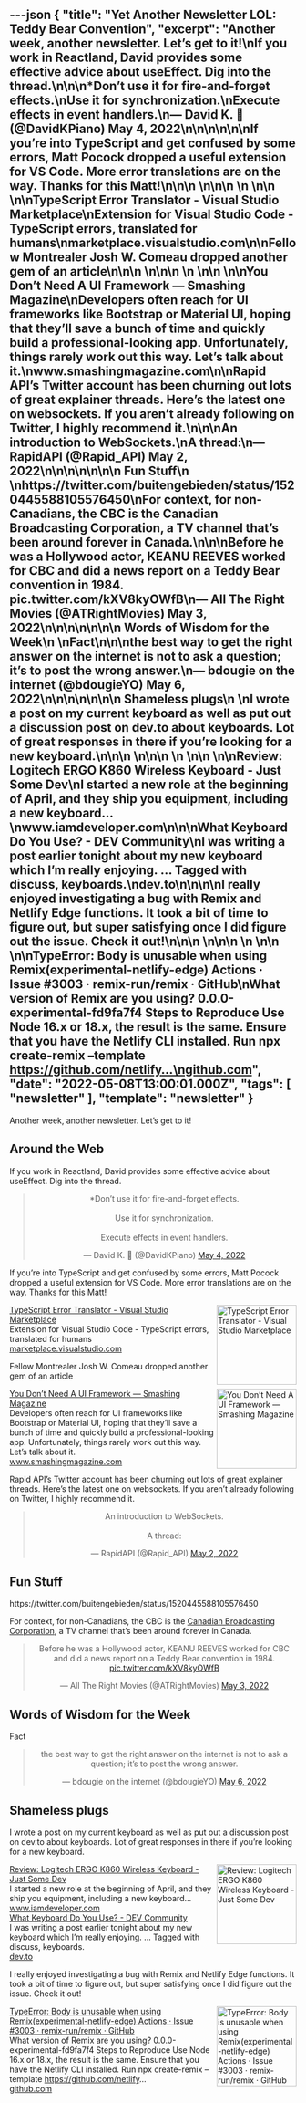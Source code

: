 ---json
{
  "title": "Yet Another Newsletter LOL: Teddy Bear Convention",
  "excerpt": "Another week, another newsletter. Let’s get to it!\nIf you work in Reactland, David provides some effective advice about useEffect. Dig into the thread.\n\n\n*Don’t use it for fire-and-forget effects.\nUse it for synchronization.\nExecute effects in event handlers.\n— David K. 🎹 (@DavidKPiano) May 4, 2022\n\n\n\n\n\nIf you’re into TypeScript and get confused by some errors, Matt Pocock dropped a useful extension for VS Code. More error translations are on the way. Thanks for this Matt!\n\n\n          \n\n\n \n          \n\n          \n\nTypeScript Error Translator - Visual Studio Marketplace\nExtension for Visual Studio Code - TypeScript errors, translated for humans\nmarketplace.visualstudio.com\n\nFellow Montrealer Josh W. Comeau dropped another gem of an article\n\n\n          \n\n\n \n          \n\n          \n\nYou Don’t Need A UI Framework — Smashing Magazine\nDevelopers often reach for UI frameworks like Bootstrap or Material UI, hoping that they’ll save a bunch of time and quickly build a professional-looking app. Unfortunately, things rarely work out this way. Let’s talk about it.\nwww.smashingmagazine.com\n\nRapid API’s Twitter account has been churning out lots of great explainer threads. Here’s the latest one on websockets. If you aren’t already following on Twitter, I highly recommend it.\n\n\nAn introduction to WebSockets.\nA thread:\n— RapidAPI (@Rapid_API) May 2, 2022\n\n\n\n\n\n\n      Fun Stuff\n    \nhttps://twitter.com/buitengebieden/status/1520445588105576450\nFor context, for non-Canadians, the CBC is the Canadian Broadcasting Corporation, a TV channel that’s been around forever in Canada.\n\n\nBefore he was a Hollywood actor, KEANU REEVES worked for CBC and did a news report on a Teddy Bear convention in 1984. pic.twitter.com/kXV8kyOWfB\n— All The Right Movies (@ATRightMovies) May 3, 2022\n\n\n\n\n\n\n      Words of Wisdom for the Week\n    \nFact\n\n\nthe best way to get the right answer on the internet is not to ask a question; it’s to post the wrong answer.\n— bdougie on the internet (@bdougieYO) May 6, 2022\n\n\n\n\n\n\n      Shameless plugs\n    \nI wrote a post on my current keyboard as well as put out a discussion post on dev.to about keyboards. Lot of great responses in there if you’re looking for a new keyboard.\n\n\n          \n\n\n \n          \n\n          \n\nReview: Logitech ERGO K860 Wireless Keyboard - Just Some Dev\nI started a new role at the beginning of April, and they ship you equipment, including a new keyboard…\nwww.iamdeveloper.com\n\n\nWhat Keyboard Do You Use? - DEV Community\nI was writing a post earlier tonight about my new keyboard which I’m really enjoying.                … Tagged with discuss, keyboards.\ndev.to\n\n\n\nI really enjoyed investigating a bug with Remix and Netlify Edge functions. It took a bit of time to figure out, but super satisfying once I did figure out the issue. Check it out!\n\n\n          \n\n\n \n          \n\n          \n\nTypeError: Body is unusable when using Remix(experimental-netlify-edge) Actions · Issue #3003 · remix-run/remix · GitHub\nWhat version of Remix are you using? 0.0.0-experimental-fd9fa7f4 Steps to Reproduce Use Node 16.x or 18.x, the result is the same. Ensure that you have the Netlify CLI installed. Run npx create-remix –template https://github.com/netlify…\ngithub.com",
  "date": "2022-05-08T13:00:01.000Z",
  "tags": [
    "newsletter"
  ],
  "template": "newsletter"
}
---

<p>Another week, another newsletter. Let’s get to it!</p>

<h2>
      Around the Web
    </h2>

<p>If you work in Reactland, David provides some effective advice about useEffect. Dig into the thread.</p>

<p><html><body><div><blockquote align="center" class="twitter-tweet" data-conversation="none" data-dnt="true"><p dir="ltr" lang="en">*Don&rsquo;t use it for fire-and-forget effects.<br/><br/>Use it for synchronization.<br/><br/>Execute effects in event handlers.</p>— David K. 🎹 (@DavidKPiano) <a href="https://twitter.com/DavidKPiano/status/1521922758581448705?ref_src=twsrc%5Etfw">May 4, 2022</a></blockquote></p>
<script async="" charset="utf-8" src="https://platform.twitter.com/widgets.js"></script>
<p></div></body></html></p>
<p>If you’re into TypeScript and get confused by some errors, Matt Pocock dropped a useful extension for VS Code. More error translations are on the way. Thanks for this Matt!</p>

<tr><td align="left" ><div >
<!--[if mso]>
          <table border="0" cellpadding="0" cellspacing="0" width="140" align="right" ><tr><td >
          <![endif]-->
<a href="https://marketplace.visualstudio.com/items?itemName=mattpocock.ts-error-translator&amp;utm_campaign=Yet%20Another%20Newsletter%20LOL&amp;utm_medium=email&amp;utm_source=Revue%20newsletter"  target="_blank">
<img align="right" alt="TypeScript Error Translator - Visual Studio Marketplace" class="link-image" height="140" src="https://s3.amazonaws.com/revue/items/images/015/710/210/thumb/Microsoft.VisualStudio.Services.Icons.Default?1651931121"  width="140"/>
</a> <!--[if mso]>
          </td></tr></table>
          <![endif]-->
<div>
<div class="link-title" ><a href="https://marketplace.visualstudio.com/items?itemName=mattpocock.ts-error-translator&amp;utm_campaign=Yet%20Another%20Newsletter%20LOL&amp;utm_medium=email&amp;utm_source=Revue%20newsletter"  target="_blank">TypeScript Error Translator - Visual Studio Marketplace</a></div>
<div class="serif small-text link-description" ><div class="revue-p" >Extension for Visual Studio Code - TypeScript errors, translated for humans</div>
</div>
<div class="link-url" ><a href="https://marketplace.visualstudio.com/items?itemName=mattpocock.ts-error-translator&amp;utm_campaign=Yet%20Another%20Newsletter%20LOL&amp;utm_medium=email&amp;utm_source=Revue%20newsletter"  target="_blank">marketplace.visualstudio.com</a></div>
</div>
</div></td></tr>

<p>Fellow Montrealer Josh W. Comeau dropped another gem of an article</p>

<tr><td align="left" ><div >
<!--[if mso]>
          <table border="0" cellpadding="0" cellspacing="0" width="140" align="right" ><tr><td >
          <![endif]-->
<a href="https://www.smashingmagazine.com/2022/05/you-dont-need-ui-framework/?utm_campaign=Yet%20Another%20Newsletter%20LOL&amp;utm_medium=email&amp;utm_source=Revue%20newsletter"  target="_blank">
<img align="right" alt="You Don’t Need A UI Framework — Smashing Magazine" class="link-image" height="140" src="https://s3.amazonaws.com/revue/items/images/015/710/219/thumb/you-dont-need-ui-framework.jpg?1651931252"  width="140"/>
</a> <!--[if mso]>
          </td></tr></table>
          <![endif]-->
<div>
<div class="link-title" ><a href="https://www.smashingmagazine.com/2022/05/you-dont-need-ui-framework/?utm_campaign=Yet%20Another%20Newsletter%20LOL&amp;utm_medium=email&amp;utm_source=Revue%20newsletter"  target="_blank">You Don’t Need A UI Framework — Smashing Magazine</a></div>
<div class="serif small-text link-description" ><div class="revue-p" >Developers often reach for UI frameworks like Bootstrap or Material UI, hoping that they’ll save a bunch of time and quickly build a professional-looking app. Unfortunately, things rarely work out this way. Let’s talk about it.</div>
</div>
<div class="link-url" ><a href="https://www.smashingmagazine.com/2022/05/you-dont-need-ui-framework/?utm_campaign=Yet%20Another%20Newsletter%20LOL&amp;utm_medium=email&amp;utm_source=Revue%20newsletter"  target="_blank">www.smashingmagazine.com</a></div>
</div>
</div></td></tr>

<p>Rapid API’s Twitter account has been churning out lots of great explainer threads. Here’s the latest one on websockets. If you aren’t already following on Twitter, I highly recommend it.</p>

<p><html><body><div><blockquote align="center" class="twitter-tweet" data-dnt="true"><p dir="ltr" lang="en">An introduction to WebSockets.<br/><br/>A thread:</p>— RapidAPI (@Rapid_API) <a href="https://twitter.com/Rapid_API/status/1521076054420602880?ref_src=twsrc%5Etfw">May 2, 2022</a></blockquote></p>
<script async="" charset="utf-8" src="https://platform.twitter.com/widgets.js"></script>
<p></div></body></html></p>
<h2>
      Fun Stuff
    </h2>

<p>https://twitter.com/buitengebieden/status/1520445588105576450</p>
<p>For context, for non-Canadians, the CBC is the <a href="https://en.wikipedia.org/wiki/Canadian_Broadcasting_Corporation?utm_campaign=Yet%20Another%20Newsletter%20LOL&amp;utm_medium=email&amp;utm_source=Revue%20newsletter"  target="_blank">Canadian Broadcasting Corporation</a>, a TV channel that’s been around forever in Canada.</p>

<p><html><body><div><blockquote align="center" class="twitter-tweet" data-dnt="true"><p dir="ltr" lang="en">Before he was a Hollywood actor, KEANU REEVES worked for CBC and did a news report on a Teddy Bear convention in 1984. <a href="https://t.co/kXV8kyOWfB">pic.twitter.com/kXV8kyOWfB</a></p>— All The Right Movies (@ATRightMovies) <a href="https://twitter.com/ATRightMovies/status/1521489767589941248?ref_src=twsrc%5Etfw">May 3, 2022</a></blockquote></p>
<script async="" charset="utf-8" src="https://platform.twitter.com/widgets.js"></script>
<p></div></body></html></p>
<h2>
      Words of Wisdom for the Week
    </h2>

<p>Fact</p>

<p><html><body><div><blockquote align="center" class="twitter-tweet" data-dnt="true"><p dir="ltr" lang="en">the best way to get the right answer on the internet is not to ask a question; it&rsquo;s to post the wrong answer.</p>— bdougie on the internet (@bdougieYO) <a href="https://twitter.com/bdougieYO/status/1522610641231650822?ref_src=twsrc%5Etfw">May 6, 2022</a></blockquote></p>
<script async="" charset="utf-8" src="https://platform.twitter.com/widgets.js"></script>
<p></div></body></html></p>
<h2>
      Shameless plugs
    </h2>

<p>I wrote a post on my current keyboard as well as put out a discussion post on dev.to about keyboards. Lot of great responses in there if you’re looking for a new keyboard.</p>

<tr><td align="left" ><div >
<!--[if mso]>
          <table border="0" cellpadding="0" cellspacing="0" width="140" align="right" ><tr><td >
          <![endif]-->
<a href="https://www.iamdeveloper.com/posts/logitech-ergo-k860-wireless-keyboard-nef/?utm_campaign=Yet%20Another%20Newsletter%20LOL&amp;utm_medium=email&amp;utm_source=Revue%20newsletter"  target="_blank">
<img align="right" alt="Review: Logitech ERGO K860 Wireless Keyboard - Just Some Dev" class="link-image" height="140" src="https://s3.amazonaws.com/revue/items/images/015/705/498/thumb/social?1651899755"  width="140"/>
</a> <!--[if mso]>
          </td></tr></table>
          <![endif]-->
<div>
<div class="link-title" ><a href="https://www.iamdeveloper.com/posts/logitech-ergo-k860-wireless-keyboard-nef/?utm_campaign=Yet%20Another%20Newsletter%20LOL&amp;utm_medium=email&amp;utm_source=Revue%20newsletter"  target="_blank">Review: Logitech ERGO K860 Wireless Keyboard - Just Some Dev</a></div>
<div class="serif small-text link-description" ><div class="revue-p" >I started a new role at the beginning of April, and they ship you equipment, including a new keyboard…</div>
</div>
<div class="link-url" ><a href="https://www.iamdeveloper.com/posts/logitech-ergo-k860-wireless-keyboard-nef/?utm_campaign=Yet%20Another%20Newsletter%20LOL&amp;utm_medium=email&amp;utm_source=Revue%20newsletter"  target="_blank">www.iamdeveloper.com</a></div>
</div>
</div></td></tr>

<tbody><tr><td align="left" ><div>
<div class="link-title" ><a href="https://dev.to/nickytonline/what-keyboard-do-you-use-3ma2?utm_campaign=Yet%20Another%20Newsletter%20LOL&amp;utm_medium=email&amp;utm_source=Revue%20newsletter"  target="_blank">What Keyboard Do You Use? - DEV Community</a></div>
<div class="serif small-text link-description" ><div class="revue-p" >I was writing a post earlier tonight about my new keyboard which I’m really enjoying.                … Tagged with discuss, keyboards.</div>
</div>
<div class="link-url" ><a href="https://dev.to/nickytonline/what-keyboard-do-you-use-3ma2?utm_campaign=Yet%20Another%20Newsletter%20LOL&amp;utm_medium=email&amp;utm_source=Revue%20newsletter"  target="_blank">dev.to</a></div>
</div></td></tr></tbody>

<p>I really enjoyed investigating a bug with Remix and Netlify Edge functions. It took a bit of time to figure out, but super satisfying once I did figure out the issue. Check it out!</p>

<tr><td align="left" ><div >
<!--[if mso]>
          <table border="0" cellpadding="0" cellspacing="0" width="140" align="right" ><tr><td >
          <![endif]-->
<a href="https://github.com/remix-run/remix/issues/3003?utm_campaign=Yet%20Another%20Newsletter%20LOL&amp;utm_medium=email&amp;utm_source=Revue%20newsletter"  target="_blank">
<img align="right" alt="TypeError: Body is unusable when using Remix(experimental-netlify-edge) Actions · Issue #3003 · remix-run/remix · GitHub" class="link-image" height="140" src="https://s3.amazonaws.com/revue/items/images/015/710/146/thumb/3003?1651930685"  width="140"/>
</a> <!--[if mso]>
          </td></tr></table>
          <![endif]-->
<div>
<div class="link-title" ><a href="https://github.com/remix-run/remix/issues/3003?utm_campaign=Yet%20Another%20Newsletter%20LOL&amp;utm_medium=email&amp;utm_source=Revue%20newsletter"  target="_blank">TypeError: Body is unusable when using Remix(experimental-netlify-edge) Actions · Issue #3003 · remix-run/remix · GitHub</a></div>
<div class="serif small-text link-description" ><div class="revue-p" >What version of Remix are you using? 0.0.0-experimental-fd9fa7f4 Steps to Reproduce Use Node 16.x or 18.x, the result is the same. Ensure that you have the Netlify CLI installed. Run npx create-remix –template <a href="https://github.com/netlify?utm_campaign=Yet%20Another%20Newsletter%20LOL&amp;utm_medium=email&amp;utm_source=Revue%20newsletter"  target="_blank">https://github.com/netlify</a>…</div>
</div>
<div class="link-url" ><a href="https://github.com/remix-run/remix/issues/3003?utm_campaign=Yet%20Another%20Newsletter%20LOL&amp;utm_medium=email&amp;utm_source=Revue%20newsletter"  target="_blank">github.com</a></div>
</div>
</div></td></tr>
